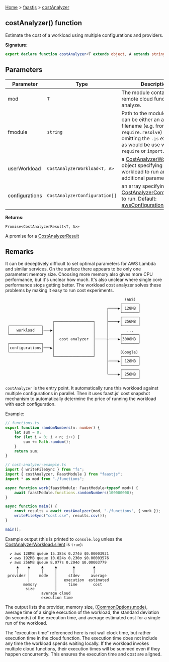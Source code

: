 [Home](./index) &gt; [faastjs](./faastjs.md) &gt; [costAnalyzer](./faastjs.costanalyzer.md)

## costAnalyzer() function

Estimate the cost of a workload using multiple configurations and providers.

<b>Signature:</b>

```typescript
export declare function costAnalyzer<T extends object, A extends string>(mod: T, fmodule: string, userWorkload: CostAnalyzerWorkload<T, A>, configurations?: CostAnalyzerConfiguration[]): Promise<CostAnalyzerResult<T, A>>;
```

## Parameters

|  Parameter | Type | Description |
|  --- | --- | --- |
|  mod | `T` | The module containing the remote cloud functions to analyze. |
|  fmodule | `string` | Path to the module `mod`<!-- -->. This can be either an absolute filename (e.g. from `require.resolve`<!-- -->) or a path omitting the `.js` extension as would be use with `require` or `import`<!-- -->. |
|  userWorkload | `CostAnalyzerWorkload<T, A>` | a [CostAnalyzerWorkload](./faastjs.costanalyzerworkload.md) object specifying the workload to run and additional parameters. |
|  configurations | `CostAnalyzerConfiguration[]` | an array specifying [CostAnalyzerConfiguration](./faastjs.costanalyzerconfiguration.md)<!-- -->s to run. Default: [awsConfigurations](./faastjs.awsconfigurations.md)<!-- -->. |

<b>Returns:</b>

`Promise<CostAnalyzerResult<T, A>>`

A promise for a [CostAnalyzerResult](./faastjs.costanalyzerresult.md)

## Remarks

It can be deceptively difficult to set optimal parameters for AWS Lambda and similar services. On the surface there appears to be only one parameter: memory size. Choosing more memory also gives more CPU performance, but it's unclear how much. It's also unclear where single core performance stops getting better. The workload cost analyzer solves these problems by making it easy to run cost experiments.

```
                                                     (AWS)
                                                   ┌───────┐
                                             ┌────▶│ 128MB │
                                             │     └───────┘
                                             │     ┌───────┐
                     ┌─────────────────┐     ├────▶│ 256MB │
 ┌──────────────┐    │                 │     │     └───────┘
 │   workload   │───▶│                 │     │        ...
 └──────────────┘    │                 │     │     ┌───────┐
                     │  cost analyzer  │─────┼────▶│3008MB │
 ┌──────────────┐    │                 │     │     └───────┘
 │configurations│───▶│                 │     │
 └──────────────┘    │                 │     │     (Google)
                     └─────────────────┘     │     ┌───────┐
                                             ├────▶│ 128MB │
                                             │     └───────┘
                                             │     ┌───────┐
                                             └────▶│ 256MB │
                                                   └───────┘

```
`costAnalyzer` is the entry point. It automatically runs this workload against multiple configurations in parallel. Then it uses faast.js' cost snapshot mechanism to automatically determine the price of running the workload with each configuration.

Example:

```typescript
// functions.ts
export function randomNumbers(n: number) {
    let sum = 0;
    for (let i = 0; i < n; i++) {
        sum += Math.random();
    }
    return sum;
}

// cost-analyzer-example.ts
import { writeFileSync } from "fs";
import { costAnalyzer, FaastModule } from "faastjs";
import * as mod from "./functions";

async function work(faastModule: FaastModule<typeof mod>) {
    await faastModule.functions.randomNumbers(100000000);
}

async function main() {
    const results = await costAnalyzer(mod, "./functions", { work });
    writeFileSync("cost.csv", results.csv());
}

main();

```
Example output (this is printed to `console.log` unless the [CostAnalyzerWorkload.silent](./faastjs.costanalyzerworkload.silent.md) is `true`<!-- -->):

```
  ✔ aws 128MB queue 15.385s 0.274σ $0.00003921
  ✔ aws 192MB queue 10.024s 0.230σ $0.00003576
  ✔ aws 256MB queue 8.077s 0.204σ $0.00003779
     ▲    ▲     ▲     ▲       ▲        ▲
     │    │     │     │       │        │
 provider │    mode   │     stdev     average
          │           │   execution  estimated
        memory        │     time       cost
         size         │
                average cloud
                execution time

```
The output lists the provider, memory size, ([CommonOptions.mode](./faastjs.commonoptions.mode.md)<!-- -->), average time of a single execution of the workload, the standard deviation (in seconds) of the execution time, and average estimated cost for a single run of the workload.

The "execution time" referenced here is not wall clock time, but rather execution time in the cloud function. The execution time does not include any time the workload spends waiting locally. If the workload invokes multiple cloud functions, their execution times will be summed even if they happen concurrently. This ensures the execution time and cost are aligned.

